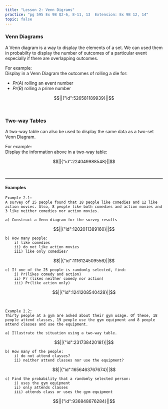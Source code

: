 ```yaml
---
title: "Lesson 2: Venn Digrams"
practice: "pg 595 Ex 9B Q2-6, 8-11, 13  Extension: Ex 9B 12, 14"
topic: false
---
```


### Venn Diagrams

A Venn diagram is a way to display the elements of a set. We can used them in probabilty to display the number of outcomes of a particular event especially if there are overlapping outcomes.

For example:  
Display in a Venn Diagram the outcomes of rolling a die for:

- $Pr(A)$ rolling an event number
- $Pr(B)$ rolling a prime number

```math
||{"id":526581189939}||
```
<br>

### Two-way Tables

A two-way table can also be used to display the same data as a two-set Venn Diagram.

For example:  
Display the information above in a two-way table:

```math
||{"id":224049988548}||
```
<br>

---

#### Examples

    Example 2.1:  
    A survey of 25 people found that 18 people like comedies and 12 like action movies. Also, 8 people like both comedies and action movies and 3 like neither comedies nor action movies.  
    
    a) Construct a Venn diagram for the survey results  

```math
||{"id":1202011389160}||
```

    b) How many people:  
        i) like comedies  
        ii) do not like action movies  
        iii) like only comedies?  

```math
||{"id":1116124509556}||
```

    c) If one of the 25 people is randomly selected, find:  
        i) Pr(likes comedy and action)  
        ii) Pr (likes neither comedy nor action)  
        iii) Pr(like action only)  

```math
||{"id":1241208540428}||
```

<br>



    Example 2.2:  
    Thirty people at a gym are asked about their gym usage. Of these, 18 people attend classes, 19 people use the gym equipment and 8 people attend classes and use the equipment.
    
    a) Illustrate the situation using a two-way table.

```math
||{"id":231738420181}||
```

    b) How many of the people:
        i) do not attend classes?
        ii) neither attend classes nor use the equipment?

```math
||{"id":1656463767674}||
```

    c) Find the probability that a randomly selected person:
        i) uses the gym equipment
        ii) only attends classes
        iii) attends class or uses the gym equipment

```math
||{"id":936848676284}||
```

